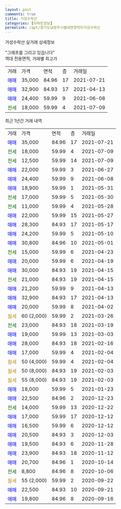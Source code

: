 ```yaml
---
layout: post
comments: true
title: 거성수락산
categories: [아파트정보]
permalink: /apt/경기도남양주시별내면청학리거성수락산
---
```


거성수락산 실거래 상세정보

<script type="text/javascript">
  google.charts.load('current', {'packages':['line', 'corechart']});
  google.charts.setOnLoadCallback(drawChart);

  function drawChart() {
    var data = new google.visualization.DataTable();
    data.addColumn('date', '거래일');
    data.addColumn('number', "매매");
    data.addColumn('number', "전세");
    data.addColumn('number', "전매");

    data.addRows([[new Date(Date.parse("2021-07-21")), 35000, null, null], [new Date(Date.parse("2021-07-09")), null, 18000, null], [new Date(Date.parse("2021-07-09")), null, 12500, null], [new Date(Date.parse("2021-06-27")), 22000, null, null], [new Date(Date.parse("2021-06-08")), 24400, null, null], [new Date(Date.parse("2021-05-31")), 18900, null, null], [new Date(Date.parse("2021-05-30")), null, 17000, null], [new Date(Date.parse("2021-05-28")), null, 11000, null], [new Date(Date.parse("2021-05-27")), 22000, null, null], [new Date(Date.parse("2021-05-17")), 28300, null, null], [new Date(Date.parse("2021-05-10")), 24200, null, null], [new Date(Date.parse("2021-05-01")), 30800, null, null], [new Date(Date.parse("2021-04-23")), null, 15000, null], [new Date(Date.parse("2021-04-19")), 20000, null, null], [new Date(Date.parse("2021-04-15")), 30000, null, null], [new Date(Date.parse("2021-04-15")), null, 21000, null], [new Date(Date.parse("2021-04-13")), 21200, null, null], [new Date(Date.parse("2021-04-13")), 32900, null, null], [new Date(Date.parse("2021-04-02")), 20000, null, null], [new Date(Date.parse("2021-03-26")), null, null, null], [new Date(Date.parse("2021-03-19")), null, 23000, null], [new Date(Date.parse("2021-03-03")), 19000, null, null], [new Date(Date.parse("2021-02-16")), 28000, null, null], [new Date(Date.parse("2021-02-04")), 17000, null, null], [new Date(Date.parse("2021-02-04")), null, null, null], [new Date(Date.parse("2021-02-03")), null, null, null], [new Date(Date.parse("2021-02-03")), null, null, null], [new Date(Date.parse("2021-01-23")), 18000, null, null], [new Date(Date.parse("2020-12-23")), 22500, null, null], [new Date(Date.parse("2020-12-22")), null, 14000, null], [new Date(Date.parse("2020-12-12")), 17000, null, null], [new Date(Date.parse("2020-12-12")), 16500, null, null], [new Date(Date.parse("2020-12-03")), 20500, null, null], [new Date(Date.parse("2020-11-28")), 19500, null, null], [new Date(Date.parse("2020-11-12")), 23900, null, null], [new Date(Date.parse("2020-10-14")), 20700, null, null], [new Date(Date.parse("2020-10-06")), null, 8800, null], [new Date(Date.parse("2020-09-22")), null, null, null], [new Date(Date.parse("2020-09-21")), 22500, null, null], [new Date(Date.parse("2020-09-16")), 19800, null, null]]);

    var options = {
      hAxis: {
        format: 'yyyy/MM/dd'
      },    
      lineWidth: 0,
      pointsVisible: true,    
      title: '최근 1년간 유형별 실거래가 분포',
      legend: { position: 'bottom' }
    };

    var formatter = new google.visualization.NumberFormat({pattern:'###,###'} );
    formatter.format(data, 1);
    formatter.format(data, 2);
    
    setTimeout(function() {
        var chart = new google.visualization.LineChart(document.getElementById('columnchart_material'));
        chart.draw(data, (options));
        document.getElementById('loading').style.display = 'none';
    }, 1000);
  }
</script>


<div id="loading" style="z-index:20; display: block; margin-left: 0px">"그래프를 그리고 있습니다"</div>
<div id="columnchart_material" style="width: 95%; margin-left: 0px; display: block"></div>
<!-- contents start -->
역대 전용면적, 거래별 최고가
<table class="sortable">
    <tr>
      <td>거래</td>
      <td>가격</td>
      <td>면적</td>
      <td>층</td>
      <td>거래일</td>
    </tr>
        <tr>
          <td><a style="color: blue">매매</a></td>
          <td>35,000</td>
          <td>84.96</td>
          <td>17</td>
          <td>2021-07-21</td>
        </tr>            <tr>
          <td><a style="color: blue">매매</a></td>
          <td>32,900</td>
          <td>84.93</td>
          <td>17</td>
          <td>2021-04-13</td>
        </tr>            <tr>
          <td><a style="color: blue">매매</a></td>
          <td>24,400</td>
          <td>59.99</td>
          <td>9</td>
          <td>2021-06-08</td>
        </tr>        
        <tr>
              <td><a style="color: darkgreen">전세</a></td>
              <td>18,000</td>
              <td>59.99</td>
              <td>4</td>
              <td>2021-07-09</td>
            </tr>        
    
</table>

최근 1년간 거래 내역

<table class="sortable">
    <tr>
      <td>거래</td>
      <td>가격</td>
      <td>면적</td>
      <td>층</td>
      <td>거래일</td>
    </tr>
    <tr>
      <td><a style="color: blue">매매</a></td>
      <td>35,000</td>
      <td>84.96</td>
      <td>17</td>
      <td>2021-07-21</td>
    </tr>          <tr>
      <td><a style="color: darkgreen">전세</a></td>
      <td>18,000</td>
      <td>59.99</td>
      <td>4</td>
      <td>2021-07-09</td>
    </tr>          <tr>
      <td><a style="color: darkgreen">전세</a></td>
      <td>12,500</td>
      <td>59.99</td>
      <td>14</td>
      <td>2021-07-09</td>
    </tr>          <tr>
      <td><a style="color: blue">매매</a></td>
      <td>22,000</td>
      <td>59.99</td>
      <td>3</td>
      <td>2021-06-27</td>
    </tr>          <tr>
      <td><a style="color: blue">매매</a></td>
      <td>24,400</td>
      <td>59.99</td>
      <td>9</td>
      <td>2021-06-08</td>
    </tr>          <tr>
      <td><a style="color: blue">매매</a></td>
      <td>18,900</td>
      <td>59.99</td>
      <td>1</td>
      <td>2021-05-31</td>
    </tr>          <tr>
      <td><a style="color: darkgreen">전세</a></td>
      <td>17,000</td>
      <td>59.99</td>
      <td>5</td>
      <td>2021-05-30</td>
    </tr>          <tr>
      <td><a style="color: darkgreen">전세</a></td>
      <td>11,000</td>
      <td>59.99</td>
      <td>4</td>
      <td>2021-05-28</td>
    </tr>          <tr>
      <td><a style="color: blue">매매</a></td>
      <td>22,000</td>
      <td>59.99</td>
      <td>15</td>
      <td>2021-05-27</td>
    </tr>          <tr>
      <td><a style="color: blue">매매</a></td>
      <td>28,300</td>
      <td>84.93</td>
      <td>17</td>
      <td>2021-05-17</td>
    </tr>          <tr>
      <td><a style="color: blue">매매</a></td>
      <td>24,200</td>
      <td>59.99</td>
      <td>5</td>
      <td>2021-05-10</td>
    </tr>          <tr>
      <td><a style="color: blue">매매</a></td>
      <td>30,800</td>
      <td>84.96</td>
      <td>10</td>
      <td>2021-05-01</td>
    </tr>          <tr>
      <td><a style="color: darkgreen">전세</a></td>
      <td>15,000</td>
      <td>59.99</td>
      <td>6</td>
      <td>2021-04-23</td>
    </tr>          <tr>
      <td><a style="color: blue">매매</a></td>
      <td>20,000</td>
      <td>59.99</td>
      <td>6</td>
      <td>2021-04-19</td>
    </tr>          <tr>
      <td><a style="color: blue">매매</a></td>
      <td>30,000</td>
      <td>84.93</td>
      <td>19</td>
      <td>2021-04-15</td>
    </tr>          <tr>
      <td><a style="color: darkgreen">전세</a></td>
      <td>21,000</td>
      <td>84.93</td>
      <td>19</td>
      <td>2021-04-15</td>
    </tr>          <tr>
      <td><a style="color: blue">매매</a></td>
      <td>21,200</td>
      <td>59.99</td>
      <td>9</td>
      <td>2021-04-13</td>
    </tr>          <tr>
      <td><a style="color: blue">매매</a></td>
      <td>32,900</td>
      <td>84.93</td>
      <td>17</td>
      <td>2021-04-13</td>
    </tr>          <tr>
      <td><a style="color: blue">매매</a></td>
      <td>20,000</td>
      <td>59.99</td>
      <td>8</td>
      <td>2021-04-02</td>
    </tr>          <tr>
      <td><a style="color: darkgoldenrod">월세</a></td>
      <td>60 (2,000)</td>
      <td>59.99</td>
      <td>2</td>
      <td>2021-03-26</td>
    </tr>          <tr>
      <td><a style="color: darkgreen">전세</a></td>
      <td>23,000</td>
      <td>84.93</td>
      <td>18</td>
      <td>2021-03-19</td>
    </tr>          <tr>
      <td><a style="color: blue">매매</a></td>
      <td>19,000</td>
      <td>59.99</td>
      <td>13</td>
      <td>2021-03-03</td>
    </tr>          <tr>
      <td><a style="color: blue">매매</a></td>
      <td>28,000</td>
      <td>84.93</td>
      <td>18</td>
      <td>2021-02-16</td>
    </tr>          <tr>
      <td><a style="color: blue">매매</a></td>
      <td>17,000</td>
      <td>59.99</td>
      <td>4</td>
      <td>2021-02-04</td>
    </tr>          <tr>
      <td><a style="color: darkgoldenrod">월세</a></td>
      <td>50 (4,000)</td>
      <td>59.99</td>
      <td>4</td>
      <td>2021-02-04</td>
    </tr>          <tr>
      <td><a style="color: darkgoldenrod">월세</a></td>
      <td>50 (8,000)</td>
      <td>84.93</td>
      <td>19</td>
      <td>2021-02-03</td>
    </tr>          <tr>
      <td><a style="color: darkgoldenrod">월세</a></td>
      <td>55 (8,000)</td>
      <td>84.93</td>
      <td>19</td>
      <td>2021-02-03</td>
    </tr>          <tr>
      <td><a style="color: blue">매매</a></td>
      <td>18,000</td>
      <td>59.99</td>
      <td>5</td>
      <td>2021-01-23</td>
    </tr>          <tr>
      <td><a style="color: blue">매매</a></td>
      <td>22,500</td>
      <td>84.96</td>
      <td>2</td>
      <td>2020-12-23</td>
    </tr>          <tr>
      <td><a style="color: darkgreen">전세</a></td>
      <td>14,000</td>
      <td>59.99</td>
      <td>13</td>
      <td>2020-12-22</td>
    </tr>          <tr>
      <td><a style="color: blue">매매</a></td>
      <td>17,000</td>
      <td>59.99</td>
      <td>17</td>
      <td>2020-12-12</td>
    </tr>          <tr>
      <td><a style="color: blue">매매</a></td>
      <td>16,500</td>
      <td>59.99</td>
      <td>6</td>
      <td>2020-12-12</td>
    </tr>          <tr>
      <td><a style="color: blue">매매</a></td>
      <td>20,500</td>
      <td>84.93</td>
      <td>3</td>
      <td>2020-12-03</td>
    </tr>          <tr>
      <td><a style="color: blue">매매</a></td>
      <td>19,500</td>
      <td>84.93</td>
      <td>6</td>
      <td>2020-11-28</td>
    </tr>          <tr>
      <td><a style="color: blue">매매</a></td>
      <td>23,900</td>
      <td>84.93</td>
      <td>18</td>
      <td>2020-11-12</td>
    </tr>          <tr>
      <td><a style="color: blue">매매</a></td>
      <td>20,700</td>
      <td>84.96</td>
      <td>1</td>
      <td>2020-10-14</td>
    </tr>          <tr>
      <td><a style="color: darkgreen">전세</a></td>
      <td>8,800</td>
      <td>84.96</td>
      <td>8</td>
      <td>2020-10-06</td>
    </tr>          <tr>
      <td><a style="color: darkgoldenrod">월세</a></td>
      <td>55 (2,000)</td>
      <td>59.99</td>
      <td>2</td>
      <td>2020-09-22</td>
    </tr>          <tr>
      <td><a style="color: blue">매매</a></td>
      <td>22,500</td>
      <td>84.93</td>
      <td>10</td>
      <td>2020-09-21</td>
    </tr>          <tr>
      <td><a style="color: blue">매매</a></td>
      <td>19,800</td>
      <td>84.96</td>
      <td>8</td>
      <td>2020-09-16</td>
    </tr>      </table>
<!-- contents end -->    

